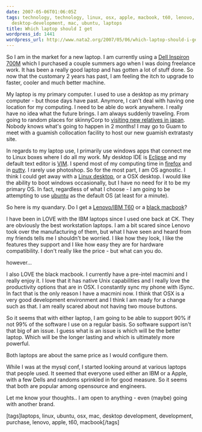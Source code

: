 ```yaml
---
date: 2007-05-06T01:06:05Z
tags: technology, technology, linux, osx, apple, macbook, t60, lenovo, purchase, development,
  desktop-development, mac, ubuntu, laptops
title: Which laptop should I get
wordpress_id: 1441
wordpress_url: http://www.nata2.org/2007/05/06/which-laptop-should-i-get/
---
```


So I am in the market for a new laptop. I am currently using a <a href="http://www.anandtech.com/mobile/showdoc.aspx?i=2296">Dell Inspiron 700M</a> which I purchased a couple summers ago when I was doing freelance work. It has been a really good laptop and has gotten a lot of stuff done. So now that the customary 2 years has past, I am feeling the itch to upgrade to faster, cooler and much better machine.

My laptop is my primary computer. I used to use a desktop as my primary computer - but those days have past. Anymore, I can't deal with having one location for my computing. I need to be able do work anywhere. I really have no idea what the future brings. I am always suddenly traveling. From going to random places for skinnyCorp to <a href="http://flickr.com/photos/natatwo/sets/72157594444547976/">visiting new relatives in japan</a>. Nobody knows what's going to happen in 2 months! I may go to Guam to meet with a guamish collocation facility to host our new guamish extratasty site.

In regards to my laptop use, I primarily use windows apps that connect me to Linux boxes where I do all my work. My desktop IDE is <a href="http://www.eclipse.org/">Eclipse</a> and my default text editor is <a href="http://www.vim.org/">VIM</a>. I spend most of my computing time in <a href="http://getfirefox.com/">firefox</a> and in <a href="http://www.chiark.greenend.org.uk/~sgtatham/putty/">putty</a>. I rarely use photoshop. So for the most part, I am OS agnostic. I think I could get away with a <a href="http://penguinpetes.com/b2evo/index.php?p=264&amp;more=1&amp;c=1&amp;tb=1&amp;pb=1">Linux desktop</a>, or a OSX desktop. I would like the ability to boot windows occasionally, but I have no need for it to be my primary OS. In fact, regardless of what I choose - I am going to be attempting to use <a href="http://www.ubuntu.com/">ubuntu</a> as the default OS (at least for a minute).

So here is my quandary.  Do I get a <a href="http://shop.lenovo.com/SEUILibrary/controller/catalog.workflow:category.details?current-catalog-id=12F0696583E04D86B9B79B0FEC01C087&amp;current-category-id=19C791A03AF24034A0011B825513BCED">Lenovo/IBM T60</a> or a <a href="http://www.apple.com/macbook/macbook.html">black macbook</a>?

I have been in LOVE with the IBM laptops since I used one back at CK. They are obviously the best workstation laptops. I am a bit scared since Lenovo took over the manufacturing of them, but what I have seen and heard from my friends tells me I shouldn't be worried. I like how they look, I like the features they support and I like how easy they are for hardware compatibility. I don't really like the price - but what can you do.

however...

I also LOVE the black macbook. I currently have a pre-intel macmini and I really enjoy it. I love that it has native Unix capabilities and I really love the productivity options that are in OSX. I constantly sync my phone with iSync. In fact that is the only reason I have a macmini now. I think that OSX is a very good development environment and I think I am ready for a change such as that. I am really scared about not having two mouse buttons.

So it seems that with either laptop, I am going to be able to support 90% if not 99% of the software I use on a regular basis. So software support isn't that big of an issue. I guess what is an issue is which will be the better laptop. Which will be the longer lasting and which is ultimately more powerful.

Both laptops are about the same price as I would configure them.

While I was at the mysql conf, I started looking around at various laptops that people used. It seemed that everyone used either an IBM or a Apple, with a few Dells and randoms sprinkled in for good measure. So it seems that both are popular among opensource and engineers.

Let me know your thoughts.. I am open to anything - even (maybe) going with another brand.
<p class="wlWriterSmartContent" id="0767317B-992E-4b12-91E0-4F059A8CECA8:7628523d-099f-4bfe-9fd0-03093a18651d" contenteditable="false" style="margin: 0px; padding: 0px; display: inline">[tags]laptops, linux, ubuntu, osx, mac, desktop development, development, purchase, lenovo, apple, t60, macbook[/tags]</p>
